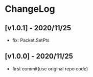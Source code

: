 # ChangeLog

## [v1.0.1] - 2020/11/25

- fix: Packet.SetPts

## [v1.0.0] - 2020/11/25

- first commit(use original repo code)
